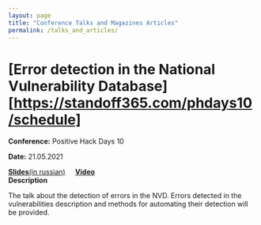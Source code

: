```yaml
---
layout: page
title: "Conference Talks and Magazines Articles"
permalink: /talks_and_articles/
---
```


# [Error detection in the National Vulnerability Database][https://standoff365.com/phdays10/schedule]

__Conference:__ Positive Hack Days 10

__Date:__ 21.05.2021

[__Slides__(in russian)][1] &nbsp; &nbsp; [__Video__][2]
<br />
__Description__

The talk about the detection of errors in the NVD. Errors detected in the vulnerabilities description and methods for automating their detection will be provided.
<br/>

[1]: https://static.ptsecurity.com/phdays/presentations/phdays-10/error-detection-in-the-national-vulnerability-database.pdf
[2]: https://standoff365.com/phdays10/schedule/fast-track/error-detection-in-the-national-vulnerability-database
[3]: https://2021.phdays.com/en/program/reports/error-detection-in-the-national-vulnerability-database/

